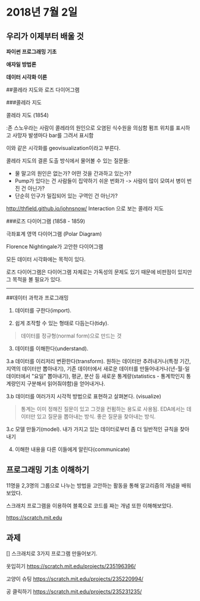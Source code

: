# 2018년 7월 2일

## 우리가 이제부터 배울 것

**파이썬 프로그래밍 기초**

**애자일 방법론**

**데이터 시각화 이론**


##콜레라 지도와 로즈 다이어그램

###콜레라 지도

콜레라 지도 (1854)

:존 스노우라는 사람이 콜레라의 원인으로 오염된 식수원을 의심함
펌프 위치를 표시하고 사망자 발생마다 bar를 그려서 표시함

이와 같은 시각화를 geovisualization이라고 부른다.

콜레라 지도의 결론 도출 방식에서 물어볼 수 있는 질문들:

- 물 말고의 원인은 없는가? 어떤 것을 간과하고 있는가?
- Pump가 있다는 건 사람들이 집약하기 쉬운 번화가 -> 사람이 많이 모여서 병이 번진 건 아닌가? 
- 단순히 인구가 밀집되어 있는 구역인 건 아닌가?

http://thfield.github.io/johnsnow/
Interaction 으로 보는 콜레라 지도


###로즈 다이어그램 (1858 - 1859)

극좌표계 영역 다이어그램 (Polar Diagram)

Florence Nightingale가 고안한 다이어그램

모든 데이터 시각화에는 목적이 있다.

로즈 다이어그램은 다이어그램 자체로는 가독성의 문제도 있기 때문에 비판점이 있지만 그 목적을 볼 필요가 있다. 

---

##데이터 과학과 프로그래밍

1. 데이터를 구한다(import).

2. 쉽게 조작할 수 있는 형태로 다듬는다(tidy).

> 데이터를 정규형(normal form)으로 만드는 것

3. 데이터를 이해한다(understand).

  3.a 데이터를 이리저리 변환한다(transform). 원하는 데이터만 추려내거나(특정 기간, 지역의 데이터만 뽑아내기), 기존 데이터에서 새로운 데이터를 만들어내거나(년-월-일 데이터에서 "요일" 뽑아내기), 평균, 분산 등 새로운 통계량(statistics - 통계학인지 통계량인지 구분해서 읽어줘야함)을 얻어내거나.

  3.b 데이터를 여러가지 시각적 방법으로 표현하고 살펴본다. (visualize)

> 통계는 이미 정해진 질문이 있고 그것을 컨펌하는 용도로 사용됨. 
> EDA에서는 데이터만 있고 질문을 뽑아내는 방식. 좋은 질문을 찾아내는 방식.


  3.c 모델 만들기(model). 내가 가지고 있는 데이터로부터 좀 더 일반적인 규칙을 찾아내기

4. 이해한 내용을 다른 이들에게 알린다(communicate)


## 프로그래밍 기초 이해하기

11명을 2,3명의 그룹으로 나누는 방법을 고안하는 활동을 통해 알고리즘의 개념을 배워보았다. 

스크래치 프로그램을 이용하여 블록으로 코드를 짜는 개념 또한 이해해보았다. 

https://scratch.mit.edu


## 과제

[] 스크래치로 3가지 프로그램 만들어보기.

옷입히기
https://scratch.mit.edu/projects/235196396/

고양이 슈팅
https://scratch.mit.edu/projects/235220994/

공 클릭하기
https://scratch.mit.edu/projects/235231235/
